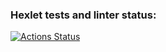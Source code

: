 ### Hexlet tests and linter status:
[![Actions Status](https://github.com/Sint9ra/frontend-project-44/workflows/hexlet-check/badge.svg)](https://github.com/Sint9ra/frontend-project-44/actions)